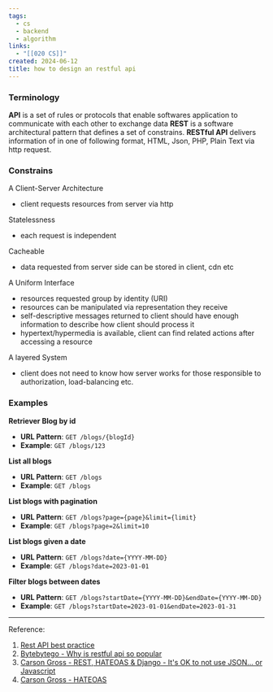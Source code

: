 ```yaml
---
tags:
  - cs
  - backend
  - algorithm
links:
  - "[[020 CS]]"
created: 2024-06-12
title: how to design an restful api
---
```


### Terminology

**API** is a set of rules or protocols that enable softwares application to communicate with each other to exchange data
**REST** is a software architectural pattern that defines a set of constrains.
**RESTful API** delivers information of in one of following format, HTML, Json, PHP, Plain Text via http request.

### Constrains

A Client-Server Architecture

- client requests resources from server via http

Statelessness

- each request is independent

Cacheable

- data requested from server side can be stored in client, cdn etc

A Uniform Interface

- resources requested group by identity (URI)
- resources can be manipulated via representation they receive
- self-descriptive messages returned to client should have enough information to describe how client should process it
- hypertext/hypermedia is available, client can find related actions after accessing a resource

A layered System

- client does not need to know how server works for those responsible to authorization, load-balancing etc.

### Examples

**Retriever Blog by id**

- **URL Pattern**: `GET /blogs/{blogId}`
- **Example**: `GET /blogs/123`

**List all blogs**

- **URL Pattern**: `GET /blogs`
- **Example**: `GET /blogs`

**List blogs with pagination**

- **URL Pattern**: `GET /blogs?page={page}&limit={limit}`
- **Example**: `GET /blogs?page=2&limit=10`

**List blogs given a date**

- **URL Pattern**: `GET /blogs?date={YYYY-MM-DD}`
- **Example**: `GET /blogs?date=2023-01-01`

**Filter blogs between dates**

- **URL Pattern**: `GET /blogs?startDate={YYYY-MM-DD}&endDate={YYYY-MM-DD}`
- **Example**: `GET /blogs?startDate=2023-01-01&endDate=2023-01-31`

---

Reference:

1. [Rest API best practice](https://github.com/PragatiVerma18/Django-For-APIs/blob/master/Best-Practices-In-REST.md)
2. [Bytebytego - Why is restful api so popular](https://blog.bytebytego.com/p/why-is-restful-api-so-popular)
3. [Carson Gross - REST, HATEOAS & Django - It's OK to not use JSON... or Javascript](https://www.youtube.com/watch?v=L_UWY-zHlOA&ab_channel=DjangoConUS)
4. [Carson Gross - HATEOAS](https://htmx.org/essays/hateoas/)
